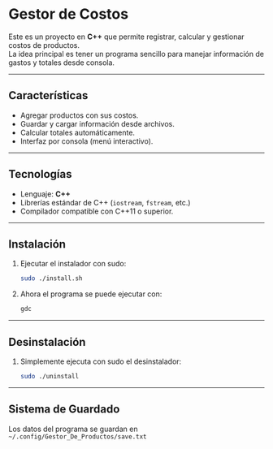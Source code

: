 # Gestor de Costos

Este es un proyecto en **C++** que permite registrar, calcular y gestionar costos de productos.  
La idea principal es tener un programa sencillo para manejar información de gastos y totales desde consola.

---

## Características

- Agregar productos con sus costos.
- Guardar y cargar información desde archivos.
- Calcular totales automáticamente.
- Interfaz por consola (menú interactivo).

---

## Tecnologías

- Lenguaje: **C++**
- Librerías estándar de C++ (`iostream`, `fstream`, etc.)
- Compilador compatible con C++11 o superior.

---

## Instalación

1. Ejecutar el instalador con sudo:
   ```bash
   sudo ./install.sh
2. Ahora el programa se puede ejecutar con:
   ```bash
   gdc

---

## Desinstalación

1. Simplemente ejecuta con sudo el desinstalador:
    ```bash
    sudo ./uninstall

---

## Sistema de Guardado

Los datos del programa se guardan en `~/.config/Gestor_De_Productos/save.txt`

